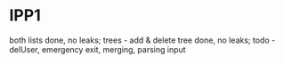 # IPP1

both lists done, no leaks; trees - add & delete tree done, no leaks; todo - delUser, emergency exit, merging, parsing input
